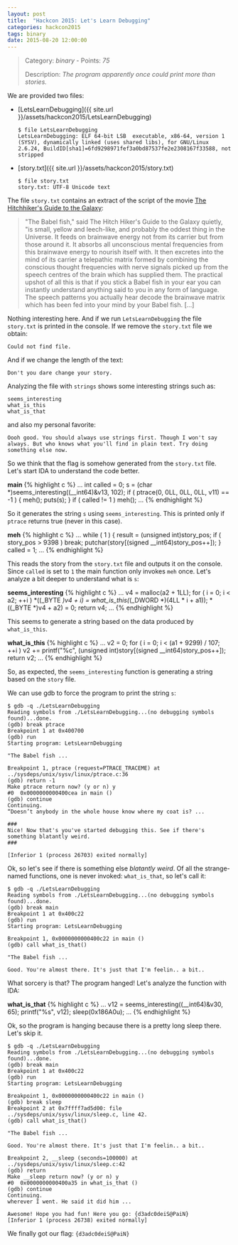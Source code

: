 ```yaml
---
layout: post
title:  "Hackcon 2015: Let's Learn Debugging"
categories: hackcon2015
tags: binary
date: 2015-08-20 12:00:00
---
```


> Category: *binary* - Points: *75*
>
> Description: *The program apparently once could print more than stories.*

We are provided two files:

- [LetsLearnDebugging]({{ site.url }}/assets/hackcon2015/LetsLearnDebugging)

      $ file LetsLearnDebugging
      LetsLearnDebugging: ELF 64-bit LSB  executable, x86-64, version 1 (SYSV), dynamically linked (uses shared libs), for GNU/Linux 2.6.24, BuildID[sha1]=6fd9298971fef3a0bd87537fe2e2308167f33588, not stripped

- [story.txt]({{ site.url }}/assets/hackcon2015/story.txt)

      $ file story.txt
      story.txt: UTF-8 Unicode text

The file `story.txt` contains an extract of the script of the movie [The Hitchhiker's Guide to the Galaxy](https://en.wikipedia.org/wiki/The_Hitchhiker%27s_Guide_to_the_Galaxy):

> "The Babel fish," said The Hitch Hiker's Guide to the Galaxy quietly, "is small, yellow and leech-like, and probably the oddest
thing in the Universe. It feeds on brainwave energy not from its carrier but from those around it. It absorbs all unconscious
mental frequencies from this brainwave energy to nourish itself with. It then excretes into the mind of its carrier a telepathic
matrix formed by combining the conscious thought frequencies with nerve signals picked up from the speech centres of the brain
which has supplied them. The practical upshot of all this is that if you stick a Babel fish in your ear you can instantly understand
anything said to you in any form of language. The speech patterns you actually hear decode the brainwave matrix which
has been fed into your mind by your Babel fish.
> [...]

Nothing interesting here. And if we run `LetsLearnDebugging` the file `story.txt` is printed in the console. If we remove the `story.txt` file we obtain:

    Could not find file.

And if we change the length of the text:

    Don't you dare change your story.

Analyzing the file with `strings` shows some interesting strings such as:

    seems_interesting
    what_is_this
    what_is_that

and also my personal favorite:

    Oooh good. You should always use strings first. Though I won't say always. But who knows what you'll find in plain text. Try doing something else now.

So we think that the flag is somehow generated from the `story.txt` file. Let's start IDA to understand the code better.

**main**
{% highlight c %}
...
int called = 0;
s = (char *)seems_interesting((__int64)&v13, 102);
if ( ptrace(0, 0LL, 0LL, 0LL, v11) == -1 )
{
  meh();
  puts(s);
}
if ( called != 1 )
  meh();
...
{% endhighlight %}

So it generates the string `s` using `seems_interesting`. This is printed only if `ptrace` returns true (never in this case).

**meh**
{% highlight c %}
...
  while ( 1 )
{
  result = (unsigned int)story_pos;
  if ( story_pos > 9398 )
    break;
  putchar(story[(signed __int64)story_pos++]);
}
called = 1;
...
{% endhighlight %}

This reads the story from the `story.txt` file and outputs it on the console. Since `called` is set to `1` the main function only invokes `meh` once.
Let's analyze a bit deeper to understand what is `s`:

**seems_interesting**
{% highlight c %}
...
v4 = malloc(a2 + 1LL);
for ( i = 0; i < a2; ++i )
  *((_BYTE *)v4 + i) = what_is_this(*(_DWORD *)(4LL * i + a1));
*((_BYTE *)v4 + a2) = 0;
return v4;
...
{% endhighlight %}

This seems to generate a string based on the data produced by `what_is_this`.

**what_is_this**
{% highlight c %}
...
v2 = 0;
for ( i = 0; i < (a1 + 9299) / 107; ++i )
  v2 += printf("%c", (unsigned int)story[(signed __int64)story_pos++]);
return v2;
...
{% endhighlight %}

So, as expected, the `seems_interesting` function is generating a string based on the `story` file.

We can use gdb to force the program to print the string `s`:

    $ gdb -q ./LetsLearnDebugging
    Reading symbols from ./LetsLearnDebugging...(no debugging symbols found)...done.
    (gdb) break ptrace
    Breakpoint 1 at 0x400700
    (gdb) run
    Starting program: LetsLearnDebugging

    "The Babel fish ...

    Breakpoint 1, ptrace (request=PTRACE_TRACEME) at ../sysdeps/unix/sysv/linux/ptrace.c:36
    (gdb) return -1
    Make ptrace return now? (y or n) y
    #0  0x0000000000400cea in main ()
    (gdb) continue
    Continuing.
    “Doesn’t anybody in the whole house know where my coat is? ...

    ###
    Nice! Now that's you've started debugging this. See if there's something blatantly weird.
    ###

    [Inferior 1 (process 26703) exited normally]

Ok, so let's see if there is something else *blatantly weird*. Of all the strange-named functions, one is never invoked: `what_is_that`, so let's call it:

    $ gdb -q ./LetsLearnDebugging
    Reading symbols from ./LetsLearnDebugging...(no debugging symbols found)...done.
    (gdb) break main
    Breakpoint 1 at 0x400c22
    (gdb) run
    Starting program: LetsLearnDebugging

    Breakpoint 1, 0x0000000000400c22 in main ()
    (gdb) call what_is_that()

    "The Babel fish ...

    Good. You're almost there. It's just that I'm feelin.. a bit..

What sorcery is that? The program hanged! Let's analyze the function with IDA:

**what_is_that**
{% highlight c %}
...
v12 = seems_interesting((__int64)&v30, 65);
printf("%s", v12);
sleep(0x186A0u);
...
{% endhighlight %}

Ok, so the program is hanging because there is a pretty long sleep there. Let's skip it.

    $ gdb -q ./LetsLearnDebugging
    Reading symbols from ./LetsLearnDebugging...(no debugging symbols found)...done.
    (gdb) break main
    Breakpoint 1 at 0x400c22
    (gdb) run
    Starting program: LetsLearnDebugging

    Breakpoint 1, 0x0000000000400c22 in main ()
    (gdb) break sleep
    Breakpoint 2 at 0x7ffff7ad5d00: file ../sysdeps/unix/sysv/linux/sleep.c, line 42.
    (gdb) call what_is_that()

    "The Babel fish ...

    Good. You're almost there. It's just that I'm feelin.. a bit..

    Breakpoint 2, __sleep (seconds=100000) at ../sysdeps/unix/sysv/linux/sleep.c:42
    (gdb) return
    Make __sleep return now? (y or n) y
    #0  0x0000000000400a35 in what_is_that ()
    (gdb) continue
    Continuing.
    wherever I went. He said it did him ...

    Awesome! Hope you had fun! Here you go: {d3adc0deiS@PaiN}
    [Inferior 1 (process 26738) exited normally]

We finally got our flag: `{d3adc0deiS@PaiN}`

